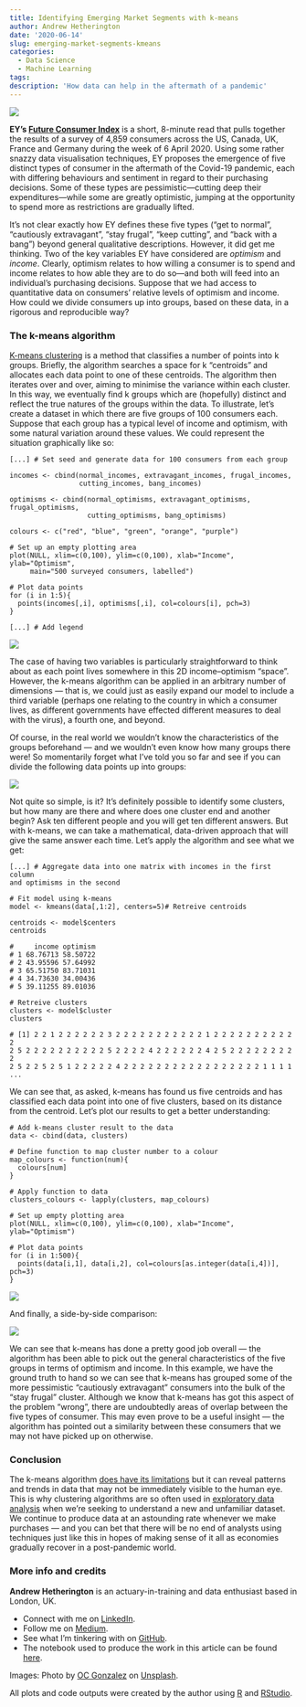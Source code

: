 ```yaml
---
title: Identifying Emerging Market Segments with k-means
author: Andrew Hetherington
date: '2020-06-14'
slug: emerging-market-segments-kmeans
categories:
  - Data Science
  - Machine Learning
tags:
description: 'How data can help in the aftermath of a pandemic'
---
```


![](/page/2020-06-14-r-rmarkdown_files/oc-gonzalez-xg8z_KhSorQ-unsplash.jpg)

**EY’s [Future Consumer Index](https://www.ey.com/en_gl/consumer-products-retail/how-covid-19-could-change-consumer-behavior)** is a short, 8-minute read that pulls together the results of a survey of 4,859 consumers across the US, Canada, UK, France and Germany during the week of 6 April 2020.  Using some rather snazzy data visualisation techniques, EY proposes the emergence of five distinct types of consumer in the aftermath of the Covid-19 pandemic, each with differing behaviours and sentiment in regard to their purchasing decisions.  Some of these types are pessimistic—cutting deep their expenditures—while some are greatly optimistic, jumping at the opportunity to spend more as restrictions are gradually lifted.

It’s not clear exactly how EY defines these five types (“get to normal”, “cautiously extravagant”, “stay frugal”, “keep cutting”, and “back with a bang”) beyond general qualitative descriptions.  However, it did get me thinking.  Two of the key variables EY have considered are *optimism* and *income*.  Clearly, optimism relates to how willing a consumer is to spend and income relates to how able they are to do so—and both will feed into an individual’s purchasing decisions.  Suppose that we had access to quantitative data on consumers’ relative levels of optimism and income.  How could we divide consumers up into groups, based on these data, in a rigorous and reproducible way?  

### The k-means algorithm

[K-means clustering](https://en.wikipedia.org/wiki/K-means_clustering) is a method that classifies a number of points into k groups.  Briefly, the algorithm searches a space for k “centroids” and allocates each data point to one of these centroids.  The algorithm then iterates over and over, aiming to minimise the variance within each cluster.  In this way, we eventually find k groups which are (hopefully) distinct and reflect the true natures of the groups within the data. 
To illustrate, let’s create a dataset in which there are five groups of 100 consumers each.  Suppose that each group has a typical level of income and optimism, with some natural variation around these values.  We could represent the situation graphically like so:



```{r labelled data}
[...] # Set seed and generate data for 100 consumers from each group

incomes <- cbind(normal_incomes, extravagant_incomes, frugal_incomes, 
                 cutting_incomes, bang_incomes)

optimisms <- cbind(normal_optimisms, extravagant_optimisms, frugal_optimisms, 
                   cutting_optimisms, bang_optimisms)

colours <- c("red", "blue", "green", "orange", "purple")

# Set up an empty plotting area
plot(NULL, xlim=c(0,100), ylim=c(0,100), xlab="Income", ylab="Optimism",
     main="500 surveyed consumers, labelled")

# Plot data points
for (i in 1:5){
  points(incomes[,i], optimisms[,i], col=colours[i], pch=3)
}

[...] # Add legend
```

![](/page/2020-06-14-r-rmarkdown_files/Labelled_500.png)

The case of having two variables is particularly straightforward to think about as each point lives somewhere in this 2D income–optimism “space”. However, the k-means algorithm can be applied in an arbitrary number of dimensions — that is, we could just as easily expand our model to include a third variable (perhaps one relating to the country in which a consumer lives, as different governments have effected different measures to deal with the virus), a fourth one, and beyond.

Of course, in the real world we wouldn’t know the characteristics of the groups beforehand — and we wouldn’t even know how many groups there were! So momentarily forget what I’ve told you so far and see if you can divide the following data points up into groups:

![](/page/2020-06-14-r-rmarkdown_files/Unlabelled_500.png)

Not quite so simple, is it? It’s definitely possible to identify some clusters, but how many are there and where does one cluster end and another begin? Ask ten different people and you will get ten different answers. But with k-means, we can take a mathematical, data-driven approach that will give the same answer each time. Let’s apply the algorithm and see what we get:

```{r fit model}
[...] # Aggregate data into one matrix with incomes in the first column 
and optimisms in the second

# Fit model using k-means
model <- kmeans(data[,1:2], centers=5)# Retreive centroids

centroids <- model$centers
centroids

#     income optimism
# 1 68.76713 58.50722
# 2 43.95596 57.64992
# 3 65.51750 83.71031
# 4 34.73630 34.00436
# 5 39.11255 89.01036

# Retreive clusters
clusters <- model$cluster
clusters

# [1] 2 2 1 2 2 2 2 2 2 3 2 2 2 2 2 2 2 2 2 2 2 1 2 2 2 2 2 2 2 2 2 2 2 
2 5 2 2 2 2 2 2 2 2 2 2 5 2 2 2 2 4 2 2 2 2 2 2 4 2 5 2 2 2 2 2 2 2 2 2
2 5 2 2 5 2 5 1 2 2 2 2 2 4 2 2 2 2 2 2 2 2 2 2 2 2 2 2 2 2 2 1 1 1 1 ...
```

We can see that, as asked, k-means has found us five centroids and has classified each data point into one of five clusters, based on its distance from the centroid. Let’s plot our results to get a better understanding:

```{r model results}
# Add k-means cluster result to the data
data <- cbind(data, clusters)

# Define function to map cluster number to a colour
map_colours <- function(num){
  colours[num]
}

# Apply function to data
clusters_colours <- lapply(clusters, map_colours)

# Set up empty plotting area    
plot(NULL, xlim=c(0,100), ylim=c(0,100), xlab="Income", ylab="Optimism")

# Plot data points
for (i in 1:500){
  points(data[i,1], data[i,2], col=colours[as.integer(data[i,4])], pch=3)
}
```

![](/page/2020-06-14-r-rmarkdown_files/Kmeans_result_v3.png)

And finally, a side-by-side comparison:

![](/page/2020-06-14-r-rmarkdown_files/Comparison.png)

We can see that k-means has done a pretty good job overall — the algorithm has been able to pick out the general characteristics of the five groups in terms of optimism and income. In this example, we have the ground truth to hand so we can see that k-means has grouped some of the more pessimistic “cautiously extravagant” consumers into the bulk of the “stay frugal” cluster. Although we know that k-means has got this aspect of the problem “wrong”, there are undoubtedly areas of overlap between the five types of consumer. This may even prove to be a useful insight — the algorithm has pointed out a similarity between these consumers that we may not have picked up on otherwise.

### Conclusion

The k-means algorithm [does have its limitations](https://stats.stackexchange.com/questions/133656/how-to-understand-the-drawbacks-of-k-means) but it can reveal patterns and trends in data that may not be immediately visible to the human eye. This is why clustering algorithms are so often used in [exploratory data analysis](https://en.wikipedia.org/wiki/Exploratory_data_analysis) when we’re seeking to understand a new and unfamiliar dataset. We continue to produce data at an astounding rate whenever we make purchases — and you can bet that there will be no end of analysts using techniques just like this in hopes of making sense of it all as economies gradually recover in a post-pandemic world.

### More info and credits

**Andrew Hetherington** is an actuary-in-training and data enthusiast based in London, UK.

* Connect with me on [LinkedIn](https://www.linkedin.com/in/andrewmhetherington).
* Follow me on [Medium](https://medium.com/@andrew.m.hetherington).
* See what I’m tinkering with on [GitHub](https://github.com/andrewhetherington/python-projects).
* The notebook used to produce the work in this article can be found [here](https://github.com/andrewhetherington/python-projects/blob/master/Blog%E2%80%94Emerging%20market%20segments%20with%20k-means/Blog%E2%80%94Detecting%20emerging%20market%20segments%20with%20k-means.ipynb).

Images: Photo by [OC Gonzalez](https://unsplash.com/@ocvisual?utm_source=unsplash&utm_medium=referral&utm_content=creditCopyText) on [Unsplash](https://unsplash.com/s/photos/sunrise?utm_source=unsplash&utm_medium=referral&utm_content=creditCopyText).

All plots and code outputs were created by the author using [R](https://www.r-project.org/about.html) and [RStudio](https://rstudio.com/).